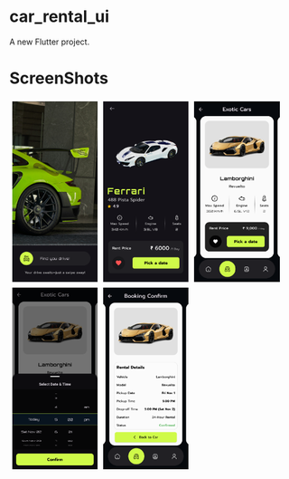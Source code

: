 # car_rental_ui

A new Flutter project.

# ScreenShots
<div style="display: flex; flex-wrap: wrap;">
    <img src="assets/screenshots/1.png" alt="Image 1" style="width: 30%; height: auto; margin: 5px;">
    <img src="assets/screenshots/3.png" alt="Image 3" style="width: 30%; height: auto; margin: 5px;">
    <img src="assets/screenshots/4.png" alt="Image 4" style="width: 30%; height: auto; margin: 5px;">
    <img src="assets/screenshots/5.png" alt="Image 5" style="width: 30%; height: auto; margin: 5px;">
    <img src="assets/screenshots/6.png" alt="Image 6" style="width: 30%; height: auto; margin: 5px;">
</div>
